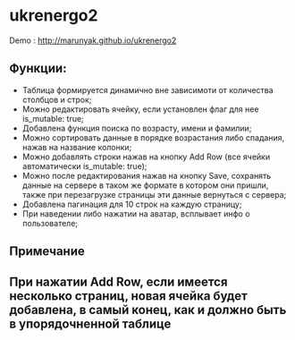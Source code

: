 # ukrenergo2
Demo : http://marunyak.github.io/ukrenergo2

## Функции:
- Таблица формируется динамично вне зависимоти от количества столбцов и строк;
- Можно редактировать ячейку, если установлен флаг для нее is_mutable: true;
- Добавлена функция поиска по возрасту, имени и фамилии;
- Можно сортировать данные в порядке возрастания либо спадания, нажав на название колонки;
- Можно добавлять строки нажав на кнопку Add Row (все ячейки автоматически is_mutable: true);
- Можно после редактирования нажав на кнопку Save, сохранять данные на сервере в таком же формате в котором они пришли, также при перезагрузке страницы эти данные вернуться с сервера;
- Добавлена пагинация для 10 строк на каждую страницу;
- При наведении либо нажатии на аватар, всплывает инфо о пользователе;

## Примечание
## При нажатии Add Row, если имеется несколько страниц, новая ячейка будет добавлена, в самый конец, как и должно быть в упорядочненной таблице
